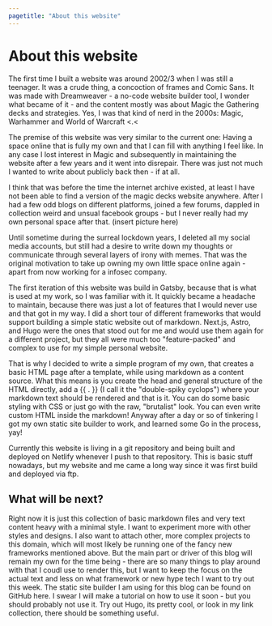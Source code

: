 ```yaml
---
pagetitle: "About this website"
---
```


# About this website

The first time I built a website was around 2002/3 when I was still a teenager. It was a crude thing, a concoction of frames and Comic Sans. It was made with Dreamweaver - a no-code website builder tool, I wonder what became of it - and the content mostly was about Magic the Gathering decks and strategies. Yes, I was that kind of nerd in the 2000s: Magic, Warhammer and World of Warcraft <.<

The premise of this website was very similar to the current one: Having a space online that is fully my own and that I can fill with anything I feel like.
In any case I lost interest in Magic and subsequently in maintaining the website after a few years and it went into disrepair. There was just not much I wanted to write about publicly back then - if at all.

I think that was before the time the internet archive existed, at least I have not been able to find a version of the magic decks website anywhere.
After I had a few odd blogs on different platforms, joined a few forums, dappled in collection weird and unsual facebook groups - but I never really had my own personal space after that.
(insert picture here)

Until sometime during the surreal lockdown years, I deleted all my social media accounts, but still had a desire to write down my thoughts or communicate through several layers of irony with memes.
That was the original motivation to take up owning my own little space online again - apart from now working for a infosec company.

The first iteration of this website was build in Gatsby, because that is what is used at my work, so I was familiar with it.
It quickly became a headache to maintain, because there was just a lot of features that I would never use and that got in my way.
I did a short tour of different frameworks that would support building a simple static website out of markdown. Next.js, Astro, and Hugo were the ones that stood out for me and would use them again for a different project, but they all were much too "feature-packed" and complex to use for my simple personal website.

That is why I decided to write a simple program of my own, that creates a basic HTML page after a template, while using markdown as a content source.
What this means is you create the head and general structure of the HTML directly, add a {{ . }} (I call it the "double-spiky cyclops") where your markdown text should be rendered and that is it.
You can do some basic styling with CSS or just go with the raw, "brutalist" look.
You can even write custom HTML inside the markdown!
Anyway after a day or so of tinkering I got my own static site builder to work, and learned some Go in the process, yay!

Currently this website is living in a git repository and being built and deployed on Netlify whenever I push to that repository. This is basic stuff nowadays, but my website and me came a long way since it was first build and deployed via ftp.

## What will be next?

Right now it is just this collection of basic markdown files and very text content heavy with a minimal style.
I want to experiment more with other styles and designs.
I also want to attach other, more complex projects to this domain, which will most likely be running one of the fancy new frameworks mentioned above.
But the main part or driver of this blog will remain my own for the time being - there are so many things to play around with that I coudl use to render this, but I want to keep the focus on the actual text and less on what framework or new hype tech I want to try out this week.
The static site builder I am using for this blog can be found on GitHub here. I swear I will make a tutorial on how to use it soon - but you should probably not use it. Try out Hugo, its pretty cool, or look in my link collection, there should be something useful.
